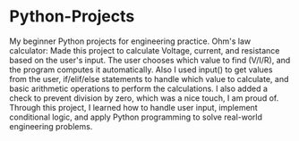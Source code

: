 # Python-Projects
My beginner Python projects for engineering practice.
Ohm's law calculator: Made this project to calculate Voltage, current, and resistance based on the user's input. The user chooses which value to find (V/I/R), and the program computes it automatically.
Also I used input() to get values from the user, if/elif/else statements to handle which value to calculate, and basic arithmetic operations to perform the calculations. I also added a check to prevent division by zero, which was a nice touch, I am proud of.
Through this project, I learned how to handle user input, implement conditional logic, and apply Python programming to solve real-world engineering problems.
